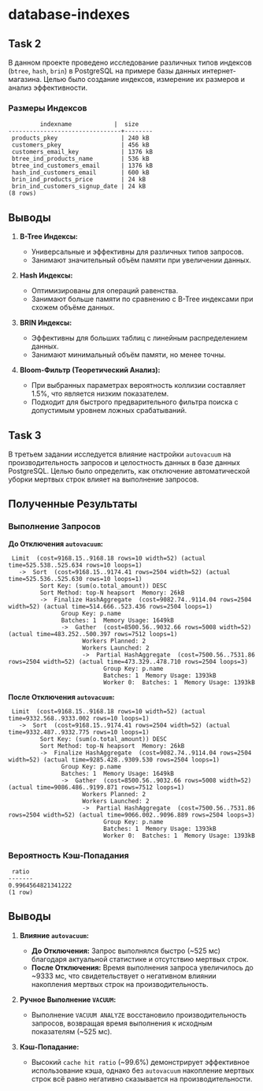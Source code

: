 # database-indexes

## Task 2

В данном проекте проведено исследование различных типов индексов (`btree`, `hash`, `brin`) в PostgreSQL 
на примере базы данных интернет-магазина. Целью было создание индексов, измерение их размеров и анализ эффективности.

### Размеры Индексов

```
         indexname            |  size
--------------------------------+--------
 products_pkey                  | 240 kB
 customers_pkey                 | 456 kB
 customers_email_key            | 1376 kB
 btree_ind_products_name        | 536 kB
 btree_ind_customers_email      | 1376 kB
 hash_ind_customers_email       | 600 kB
 brin_ind_products_price        | 24 kB
 brin_ind_customers_signup_date | 24 kB
(8 rows)
```

## Выводы

1. **B-Tree Индексы:**
   - Универсальные и эффективны для различных типов запросов.
   - Занимают значительный объём памяти при увеличении данных.

2. **Hash Индексы:**
   - Оптимизированы для операций равенства.
   - Занимают больше памяти по сравнению с B-Tree индексами при схожем объёме данных.

3. **BRIN Индексы:**
   - Эффективны для больших таблиц с линейным распределением данных.
   - Занимают минимальный объём памяти, но менее точны.

4. **Bloom-Фильтр (Теоретический Анализ):**
   - При выбранных параметрах вероятность коллизии составляет 1.5%, что является низким показателем.
   - Подходит для быстрого предварительного фильтра поиска с допустимым уровнем ложных срабатываний.


## Task 3

В третьем задании исследуется влияние настройки `autovacuum` на производительность запросов и целостность данных в базе данных PostgreSQL. 
Целью было определить, как отключение автоматической уборки мертвых строк влияет на выполнение запросов.

## Полученные Результаты

### Выполнение Запросов

**До Отключения `autovacuum`:**

```
 Limit  (cost=9168.15..9168.18 rows=10 width=52) (actual time=525.538..525.634 rows=10 loops=1)
   ->  Sort  (cost=9168.15..9174.41 rows=2504 width=52) (actual time=525.536..525.630 rows=10 loops=1)
         Sort Key: (sum(o.total_amount)) DESC
         Sort Method: top-N heapsort  Memory: 26kB
         ->  Finalize HashAggregate  (cost=9082.74..9114.04 rows=2504 width=52) (actual time=514.666..523.436 rows=2504 loops=1)
               Group Key: p.name
               Batches: 1  Memory Usage: 1649kB
               ->  Gather  (cost=8500.56..9032.66 rows=5008 width=52) (actual time=483.252..500.397 rows=7512 loops=1)
                     Workers Planned: 2
                     Workers Launched: 2
                     ->  Partial HashAggregate  (cost=7500.56..7531.86 rows=2504 width=52) (actual time=473.329..478.710 rows=2504 loops=3)
                           Group Key: p.name
                           Batches: 1  Memory Usage: 1393kB
                           Worker 0:  Batches: 1  Memory Usage: 1393kB
```

**После Отключения `autovacuum`:**
```
 Limit  (cost=9168.15..9168.18 rows=10 width=52) (actual time=9332.568..9333.002 rows=10 loops=1)
   ->  Sort  (cost=9168.15..9174.41 rows=2504 width=52) (actual time=9332.487..9332.775 rows=10 loops=1)
         Sort Key: (sum(o.total_amount)) DESC
         Sort Method: top-N heapsort  Memory: 26kB
         ->  Finalize HashAggregate  (cost=9082.74..9114.04 rows=2504 width=52) (actual time=9285.428..9309.530 rows=2504 loops=1)
               Group Key: p.name
               Batches: 1  Memory Usage: 1649kB
               ->  Gather  (cost=8500.56..9032.66 rows=5008 width=52) (actual time=9086.486..9199.871 rows=7512 loops=1)
                     Workers Planned: 2
                     Workers Launched: 2
                     ->  Partial HashAggregate  (cost=7500.56..7531.86 rows=2504 width=52) (actual time=9066.002..9096.889 rows=2504 loops=3)
                           Group Key: p.name
                           Batches: 1  Memory Usage: 1393kB
                           Worker 0:  Batches: 1  Memory Usage: 1393kB
```

### Вероятность Кэш-Попадания

```
 ratio 
-------
0.9964564821341222
(1 row)
```

## Выводы

1. **Влияние `autovacuum`:**
   - **До Отключения:** Запрос выполнялся быстро (~525 мс) благодаря актуальной статистике и отсутствию мертвых строк.
   - **После Отключения:** Время выполнения запроса увеличилось до ~9333 мс, что свидетельствует о негативном влиянии накопления мертвых строк на производительность.

2. **Ручное Выполнение `VACUUM`:**
   - Выполнение `VACUUM ANALYZE` восстановило производительность запросов, возвращая время выполнения к исходным показателям (~525 мс).

3. **Кэш-Попадание:**
   - Высокий `cache hit ratio` (~99.6%) демонстрирует эффективное использование кэша, однако без `autovacuum`
    накопление мертвых строк всё равно негативно сказывается на производительности.